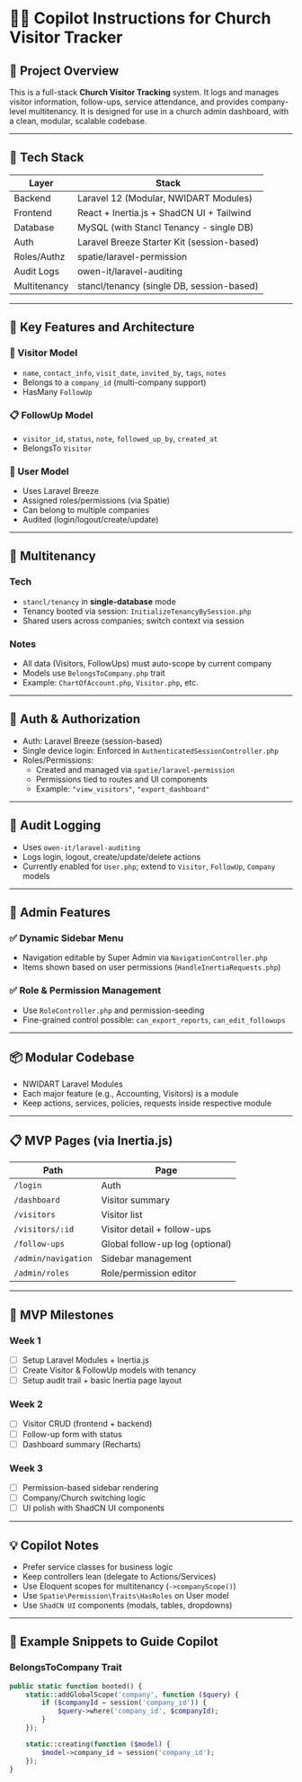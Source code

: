 # 🧑‍💻 Copilot Instructions for Church Visitor Tracker

## 🧩 Project Overview
This is a full-stack **Church Visitor Tracking** system. It logs and manages visitor information, follow-ups, service attendance, and provides company-level multitenancy. It is designed for use in a church admin dashboard, with a clean, modular, scalable codebase.

---

## 🧱 Tech Stack

| Layer        | Stack                                      |
|--------------|--------------------------------------------|
| Backend      | Laravel 12 (Modular, NWIDART Modules)       |
| Frontend     | React + Inertia.js + ShadCN UI + Tailwind   |
| Database     | MySQL (with Stancl Tenancy - single DB)     |
| Auth         | Laravel Breeze Starter Kit (session-based)  |
| Roles/Authz  | spatie/laravel-permission                   |
| Audit Logs   | owen-it/laravel-auditing                    |
| Multitenancy | stancl/tenancy (single DB, session-based)   |

---

## 🔑 Key Features and Architecture

### 🧍 Visitor Model
- `name`, `contact_info`, `visit_date`, `invited_by`, `tags`, `notes`
- Belongs to a `company_id` (multi-company support)
- HasMany `FollowUp`

### 📋 FollowUp Model
- `visitor_id`, `status`, `note`, `followed_up_by`, `created_at`
- BelongsTo `Visitor`

### 👤 User Model
- Uses Laravel Breeze
- Assigned roles/permissions (via Spatie)
- Can belong to multiple companies
- Audited (login/logout/create/update)

---

## 🧮 Multitenancy

### Tech
- `stancl/tenancy` in **single-database** mode
- Tenancy booted via session: `InitializeTenancyBySession.php`
- Shared users across companies; switch context via session

### Notes
- All data (Visitors, FollowUps) must auto-scope by current company
- Models use `BelongsToCompany.php` trait
- Example: `ChartOfAccount.php`, `Visitor.php`, etc.

---

## 🔐 Auth & Authorization

- Auth: Laravel Breeze (session-based)
- Single device login: Enforced in `AuthenticatedSessionController.php`
- Roles/Permissions:
  - Created and managed via `spatie/laravel-permission`
  - Permissions tied to routes and UI components
  - Example: `"view_visitors"`, `"export_dashboard"`

---

## 🧾 Audit Logging
- Uses `owen-it/laravel-auditing`
- Logs login, logout, create/update/delete actions
- Currently enabled for `User.php`; extend to `Visitor`, `FollowUp`, `Company` models

---

## 🧰 Admin Features

### ✅ Dynamic Sidebar Menu
- Navigation editable by Super Admin via `NavigationController.php`
- Items shown based on user permissions (`HandleInertiaRequests.php`)

### ✅ Role & Permission Management
- Use `RoleController.php` and permission-seeding
- Fine-grained control possible: `can_export_reports`, `can_edit_followups`

---

## 📦 Modular Codebase
- NWIDART Laravel Modules
- Each major feature (e.g., Accounting, Visitors) is a module
- Keep actions, services, policies, requests inside respective module

---

## 📋 MVP Pages (via Inertia.js)

| Path                 | Page                    |
|----------------------|-------------------------|
| `/login`             | Auth                    |
| `/dashboard`         | Visitor summary         |
| `/visitors`          | Visitor list            |
| `/visitors/:id`      | Visitor detail + follow-ups |
| `/follow-ups`        | Global follow-up log (optional) |
| `/admin/navigation`  | Sidebar management      |
| `/admin/roles`       | Role/permission editor  |

---

## 🎯 MVP Milestones

### Week 1
- [ ] Setup Laravel Modules + Inertia.js
- [ ] Create Visitor & FollowUp models with tenancy
- [ ] Setup audit trail + basic Inertia page layout

### Week 2
- [ ] Visitor CRUD (frontend + backend)
- [ ] Follow-up form with status
- [ ] Dashboard summary (Recharts)

### Week 3
- [ ] Permission-based sidebar rendering
- [ ] Company/Church switching logic
- [ ] UI polish with ShadCN UI components

---

## 💡 Copilot Notes

- Prefer service classes for business logic
- Keep controllers lean (delegate to Actions/Services)
- Use Eloquent scopes for multitenancy (`->companyScope()`)
- Use `Spatie\Permission\Traits\HasRoles` on User model
- Use `ShadCN UI` components (modals, tables, dropdowns)

---

## 🧪 Example Snippets to Guide Copilot

### BelongsToCompany Trait
```php
public static function booted() {
    static::addGlobalScope('company', function ($query) {
        if ($companyId = session('company_id')) {
            $query->where('company_id', $companyId);
        }
    });

    static::creating(function ($model) {
        $model->company_id = session('company_id');
    });
}
